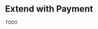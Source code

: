 # Extend with Payment

<!--
https://github.com/reapit/foundations/tree/master/packages/payments-service/src
-->

TODO
